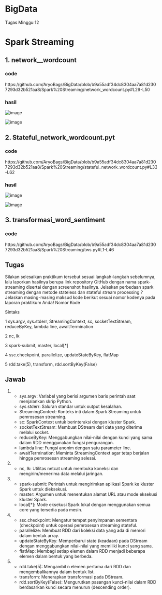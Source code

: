 # BigData
Tugas Minggu 12
# Spark Streaming
<h2>1. network__wordcount </h2>
<h3>code</h3>
https://github.com/AryoBags/BigData/blob/b9a55adf34dc8304aa7a81d2307293d32b521aa8/Spark%20Streaming/network_wordcount.py#L29-L50 
<h3>hasil</h3>

![image](https://github.com/AryoBags/BigData/assets/95728907/f6e12840-caaa-49f5-a88f-ed9b29d41d13)

![image](https://github.com/AryoBags/BigData/assets/95728907/4f4ffe61-8a37-47b0-aad9-6ffe5df5af03)

<h2>2. Stateful_network_wordcount.pyt </h2>
<h3>code</h3>
https://github.com/AryoBags/BigData/blob/b9a55adf34dc8304aa7a81d2307293d32b521aa8/Spark%20Streaming/stateful_network_wordcount.py#L33-L62
<h3>hasil</h3>

![image](https://github.com/AryoBags/BigData/assets/95728907/e429ba17-af47-4a85-9541-f772609be197)

![image](https://github.com/AryoBags/BigData/assets/95728907/f9f2561b-65a8-49a9-940b-d5e78a3ba516)

<h2>3. transformasi_word_sentiment </h2>
<h3>code</h3>
https://github.com/AryoBags/BigData/blob/b9a55adf34dc8304aa7a81d2307293d32b521aa8/Spark%20Streaming/tws.py#L1-L46



<h2>Tugas </h2>

Silakan selesaikan praktikum tersebut sesuai langkah-langkah sebelumnya, lalu laporkan hasilnya berupa link repository GitHub dengan nama spark-streaming disertai dengan screenshot hasilnya.
Jelaskan perbedaan spark streaming dengan metode stateless dan stateful stream processing ?
Jelaskan masing-masing maksud kode berikut sesuai nomor kodenya pada laporan praktikum Anda!
Nomor Kode

Sintaks

1 sys.argv, sys.stderr, StreamingContext, sc, socketTextStream, reduceByKey, lambda line, awaitTermination

2 nc, lk

3 spark-submit, master, local[*]

4 ssc.checkpoint, parallelize, updateStateByKey, flatMap

5 rdd.take(5), transform, rdd.sortByKey(False)

<h2>Jawab </h2>

1.    - sys.argv: Variabel yang berisi argumen baris perintah saat menjalankan skrip Python.
      - sys.stderr: Saluran standar untuk output kesalahan.
      - StreamingContext: Konteks inti dalam Spark Streaming untuk pemrosesan streaming.
      - sc: SparkContext untuk berinteraksi dengan kluster Spark.
      - socketTextStream: Membuat DStream dari data yang diterima melalui socket.
      - reduceByKey: Menggabungkan nilai-nilai dengan kunci yang sama dalam RDD menggunakan fungsi pengurangan.
      - lambda line: Fungsi anonim dengan satu parameter line.
      - awaitTermination: Meminta StreamingContext agar tetap berjalan hingga pemrosesan streaming selesai.
   
2. - nc, lk: Utilitas netcat untuk membuka koneksi dan mengirim/menerima data melalui jaringan.
3. - spark-submit: Perintah untuk mengirimkan aplikasi Spark ke kluster Spark untuk dieksekusi.
   - master: Argumen untuk menentukan alamat URL atau mode eksekusi kluster Spark.
   - local[*]: Mode eksekusi Spark lokal dengan menggunakan semua core yang tersedia pada mesin.

4. - ssc.checkpoint: Mengatur tempat penyimpanan sementara (checkpoint) untuk operasi pemrosesan streaming stateful.
   - parallelize: Membuat RDD dari koleksi data yang ada di memori dalam bentuk array.
   - updateStateByKey: Memperbarui state (keadaan) pada DStream dengan menggabungkan nilai-nilai yang memiliki kunci yang sama.
   - flatMap: Membagi setiap elemen dalam RDD menjadi beberapa elemen dalam bentuk yang berbeda.

5. - rdd.take(5): Mengambil n elemen pertama dari RDD dan mengembalikannya dalam bentuk list.
   - transform: Menerapkan transformasi pada DStream.
   - rdd.sortByKey(False): Mengurutkan pasangan kunci-nilai dalam RDD berdasarkan kunci secara menurun (descending order).
